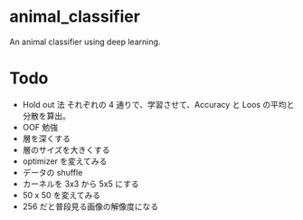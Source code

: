 # animal_classifier

An animal classifier using deep learning.

# Todo

- Hold out 法
  それぞれの 4 通りで、学習させて、Accuracy と Loos の平均と分散を算出。
- OOF 勉強
- 層を深くする
- 層のサイズを大きくする
- optimizer を変えてみる
- データの shuffle
- カーネルを 3x3 から 5x5 にする
- 50 x 50 を変えてみる
- 256 だと普段見る画像の解像度になる
